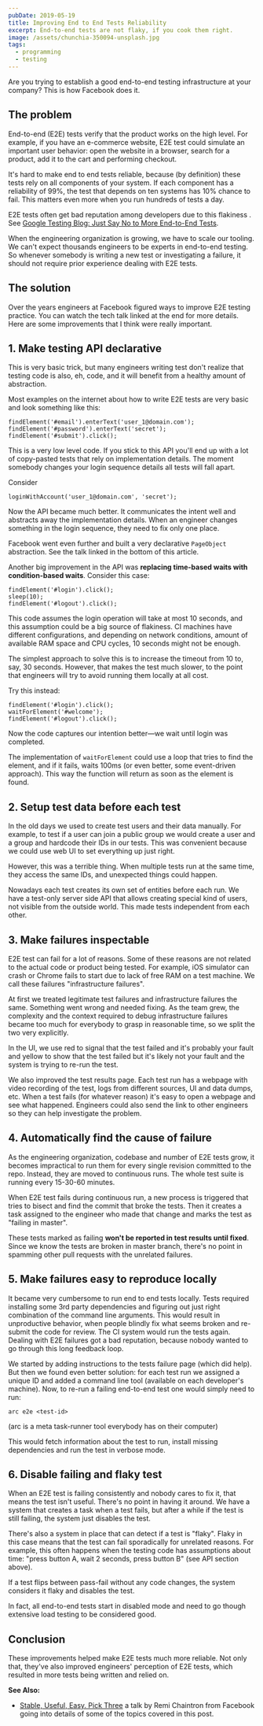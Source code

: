 ```yaml
---
pubDate: 2019-05-19
title: Improving End to End Tests Reliability
excerpt: End-to-end tests are not flaky, if you cook them right.
image: /assets/chunchia-350094-unsplash.jpg
tags:
  - programming
  - testing
---
```


Are you trying to establish a good end-to-end testing infrastructure at your company? This is how Facebook does it.

## The problem

End-to-end (E2E) tests verify that the product works on the high level. For example, if you have an e-commerce website, E2E test could simulate an important user behavior: open the website in a browser, search for a product, add it to the cart and performing checkout.

It's hard to make end to end tests reliable, because (by definition) these tests rely on all components of your system. If each component has a reliability of 99%, the test that depends on ten systems has 10% chance to fail. This matters even more when you run hundreds of tests a day.

E2E tests often get bad reputation among developers due to this flakiness . See [Google Testing Blog: Just Say No to More End-to-End Tests](https://testing.googleblog.com/2015/04/just-say-no-to-more-end-to-end-tests.html).

When the engineering organization is growing, we have to scale our tooling. We can't expect thousands engineers to be experts in end-to-end testing. So whenever somebody is writing a new test or investigating a failure, it should not require prior experience dealing with E2E tests.

## The solution

Over the years engineers at Facebook figured ways to improve E2E testing practice. You can watch the tech talk linked at the end for more details. Here are some improvements that I think were really important.

## 1. Make testing API declarative

This is very basic trick, but many engineers writing test don't realize that testing code is also, eh, code, and it will benefit from a healthy amount of abstraction.

Most examples on the internet about how to write E2E tests are very basic and look something like this:

```
findElement('#email').enterText('user_1@domain.com');
findElement('#password').enterText('secret');
findElement('#submit').click();
```

This is a very low level code. If you stick to this API you'll end up with a lot of copy-pasted tests that rely on implementation details. The moment somebody changes your login sequence details all tests will fall apart.

Consider

```
loginWithAccount('user_1@domain.com', 'secret');
```

Now the API became much better. It communicates the intent well and abstracts away the implementation details. When an engineer changes something in the login sequence, they need to fix only one place.

Facebook went even further and built a very declarative `PageObject` abstraction. See the talk linked in the bottom of this article.

Another big improvement in the API was **replacing time-based waits with condition-based waits**. Consider this case:

```
findElement('#login').click();
sleep(10);
findElement('#logout').click();
```

This code assumes the login operation will take at most 10 seconds, and this assumption could be a big source of flakiness. CI machines have different configurations, and depending on network conditions, amount of available RAM space and CPU cycles, 10 seconds might not be enough.

The simplest approach to solve this is to increase the timeout from 10 to, say, 30 seconds. However, that makes the test much slower, to the point that engineers will try to avoid running them locally at all cost.

Try this instead:

```
findElement('#login').click();
waitForElement('#welcome');
findElement('#logout').click();
```

Now the code captures our intention better—we wait until login was completed.

The implementation of `waitForElement` could use a loop that tries to find the element, and if it fails, waits 100ms (or even better, some event-driven approach). This way the function will return as soon as the element is found.

## 2. Setup test data before each test

In the old days we used to create test users and their data manually. For example, to test if a user can join a public group we would create a user and a group and hardcode their IDs in our tests. This was convenient because we could use web UI to set everything up just right.

However, this was a terrible thing. When multiple tests run at the same time, they access the same IDs, and unexpected things could happen.

Nowadays each test creates its own set of entities before each run. We have a test-only server side API that allows creating special kind of users, not visible from the outside world. This made tests independent from each other.

## 3. Make failures inspectable

E2E test can fail for a lot of reasons. Some of these reasons are not related to the actual code or product being tested. For example, iOS simulator can crash or Chrome fails to start due to lack of free RAM on a test machine. We call these failures "infrastructure failures".

At first we treated legitimate test failures and infrastructure failures the same. Something went wrong and needed fixing. As the team grew, the complexity and the context required to debug infrastructure failures became too much for everybody to grasp in reasonable time, so we split the two very explicitly.

In the UI, we use red to signal that the test failed and it's probably your fault and yellow to show that the test failed but it's likely not your fault and the system is trying to re-run the test.

We also improved the test results page. Each test run has a webpage with video recording of the test, logs from different sources, UI and data dumps, etc. When a test fails (for whatever reason) it's easy to open a webpage and see what happened. Engineers could also send the link to other engineers so they can help investigate the problem.

## 4. Automatically find the cause of failure

As the engineering organization, codebase and number of E2E tests grow, it becomes impractical to run them for every single revision committed to the repo. Instead, they are moved to continuous runs. The whole test suite is running every 15-30-60 minutes.

When E2E test fails during continuous run, a new process is triggered that tries to bisect and find the commit that broke the tests. Then it creates a task assigned to the engineer who made that change and marks the test as "failing in master".

These tests marked as failing **won't be reported in test results until fixed**. Since we know the tests are broken in master branch, there's no point in spamming other pull requests with the unrelated failures.

## 5. Make failures easy to reproduce locally

It became very cumbersome to run end to end tests locally. Tests required installing some 3rd party dependencies and figuring out just right combination of the command line arguments. This would result in unproductive behavior, when people blindly fix what seems broken and re-submit the code for review. The CI system would run the tests again. Dealing with E2E failures got a bad reputation, because nobody wanted to go through this long feedback loop.

We started by adding instructions to the tests failure page (which did help). But then we found even better solution: for each test run we assigned a unique ID and added a command line tool (available on each developer's machine). Now, to re-run a failing end-to-end test one would simply need to run:

```
arc e2e <test-id>
```

(arc is a meta task-runner tool everybody has on their computer)

This would fetch information about the test to run, install missing dependencies and run the test in verbose mode.

## 6. Disable failing and flaky test

When an E2E test is failing consistently and nobody cares to fix it, that means the test isn't useful. There's no point in having it around. We have a system that creates a task when a test fails, but after a while if the test is still failing, the system just disables the test.

There's also a system in place that can detect if a test is "flaky". Flaky in this case means that the test can fail sporadically for unrelated reasons. For example, this often happens when the testing code has assumptions about time: "press button A, wait 2 seconds, press button B" (see API section above).

If a test flips between pass-fail without any code changes, the system considers it flaky and disables the test.

In fact, all end-to-end tests start in disabled mode and need to go though extensive load testing to be considered good.

## Conclusion

These improvements helped make E2E tests much more reliable. Not only that, they've also improved engineers' perception of E2E tests, which resulted in more tests being written and relied on.

**See Also:**

- [Stable, Useful, Easy. Pick Three](https://codeandtalk.com/v/seleniumconf-usa-2015/stable-useful-easy-pick-three) a talk by Remi Chaintron from Facebook going into details of some of the topics covered in this post.
